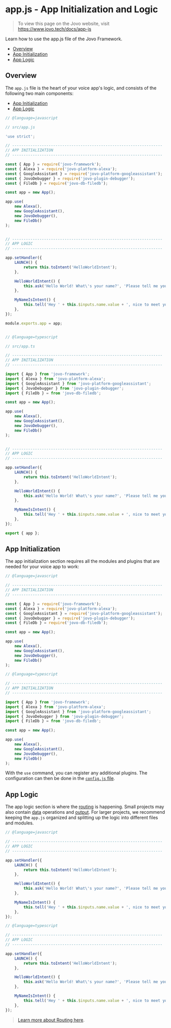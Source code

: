 # app.js - App Initialization and Logic

> To view this page on the Jovo website, visit https://www.jovo.tech/docs/app-js

Learn how to use the app.js file of the Jovo Framework.

* [Overview](#overview)
* [App Initialization](#available-configurations)
* [App Logic](#app-logic)


## Overview

The `app.js` file is the heart of your voice app's logic, and consists of the following two main components:

* [App Initialization](#available-configurations)
* [App Logic](#app-logic)

```javascript
// @language=javascript

// src/app.js

'use strict';

// ------------------------------------------------------------------
// APP INITIALIZATION
// ------------------------------------------------------------------

const { App } = require('jovo-framework');
const { Alexa } = require('jovo-platform-alexa');
const { GoogleAssistant } = require('jovo-platform-googleassistant');
const { JovoDebugger } = require('jovo-plugin-debugger');
const { FileDb } = require('jovo-db-filedb');

const app = new App();

app.use(
    new Alexa(),
    new GoogleAssistant(),
    new JovoDebugger(),
    new FileDb()
);


// ------------------------------------------------------------------
// APP LOGIC
// ------------------------------------------------------------------

app.setHandler({
    LAUNCH() {
        return this.toIntent('HelloWorldIntent');
    },

    HelloWorldIntent() {
        this.ask('Hello World! What\'s your name?', 'Please tell me your name.');
    },

    MyNameIsIntent() {
        this.tell('Hey ' + this.$inputs.name.value + ', nice to meet you!');
    },
});

module.exports.app = app;


// @language=typescript

// src/app.ts

// ------------------------------------------------------------------
// APP INITIALIZATION
// ------------------------------------------------------------------

import { App } from 'jovo-framework';
import { Alexa } from 'jovo-platform-alexa';
import { GoogleAssistant } from 'jovo-platform-googleassistant';
import { JovoDebugger } from 'jovo-plugin-debugger';
import { FileDb } = from 'jovo-db-filedb';

const app = new App();

app.use(
    new Alexa(),
    new GoogleAssistant(),
    new JovoDebugger(),
    new FileDb()
);


// ------------------------------------------------------------------
// APP LOGIC
// ------------------------------------------------------------------

app.setHandler({
    LAUNCH() {
        return this.toIntent('HelloWorldIntent');
    },

    HelloWorldIntent() {
        this.ask('Hello World! What\'s your name?', 'Please tell me your name.');
    },

    MyNameIsIntent() {
        this.tell('Hey ' + this.$inputs.name.value + ', nice to meet you!');
    },
});

export { app };
```

## App Initialization

The app initialization section requires all the modules and plugins that are needed for your voice app to work:

```javascript
// @language=javascript

// ------------------------------------------------------------------
// APP INITIALIZATION
// ------------------------------------------------------------------

const { App } = require('jovo-framework');
const { Alexa } = require('jovo-platform-alexa');
const { GoogleAssistant } = require('jovo-platform-googleassistant');
const { JovoDebugger } = require('jovo-plugin-debugger');
const { FileDb } = require('jovo-db-filedb');

const app = new App();

app.use(
    new Alexa(),
    new GoogleAssistant(),
    new JovoDebugger(),
    new FileDb()
);

// @language=typescript

// ------------------------------------------------------------------
// APP INITIALIZATION
// ------------------------------------------------------------------

import { App } from 'jovo-framework';
import { Alexa } from 'jovo-platform-alexa';
import { GoogleAssistant } from 'jovo-platform-googleassistant';
import { JovoDebugger } from 'jovo-plugin-debugger';
import { FileDb } = from 'jovo-db-filedb';

const app = new App();

app.use(
    new Alexa(),
    new GoogleAssistant(),
    new JovoDebugger(),
    new FileDb()
);
```

With the `use` command, you can register any additional plugins. The configuration can then be done in the [`config.js` file](./config-js.md './config-js').


## App Logic

The app logic section is where the [routing](../basic-concepts/routing './routing') is happening. Small projects may also contain [data](../basic-concepts/data './data') operations and [output](../basic-concepts/output './output'). For larger projects, we recommend keeping the `app.js` organized and splitting up the logic into different files and modules.

```javascript
// @language=javascript

// ------------------------------------------------------------------
// APP LOGIC
// ------------------------------------------------------------------

app.setHandler({
    LAUNCH() {
        return this.toIntent('HelloWorldIntent');
    },

    HelloWorldIntent() {
        this.ask('Hello World! What\'s your name?', 'Please tell me your name.');
    },

    MyNameIsIntent() {
        this.tell('Hey ' + this.$inputs.name.value + ', nice to meet you!');
    },
});

// @language=typescript

// ------------------------------------------------------------------
// APP LOGIC
// ------------------------------------------------------------------

app.setHandler({
    LAUNCH() {
        return this.toIntent('HelloWorldIntent');
    },

    HelloWorldIntent() {
        this.ask('Hello World! What\'s your name?', 'Please tell me your name.');
    },

    MyNameIsIntent() {
        this.tell('Hey ' + this.$inputs.name.value + ', nice to meet you!');
    },
});
```

> [Learn more about Routing here](../basic-concepts/routing './routing').


<!--[metadata]: {"description": "Learn how to use the app.js file of the Jovo Framework for Amazon Alexa Skills and Apps for Google Assistant",
		        "route": "app-js"}-->
